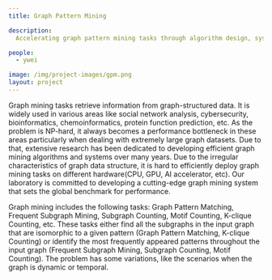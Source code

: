 ```yaml
---
title: Graph Pattern Mining

description:
  Accelerating graph pattern mining tasks through algorithm design, system-level optimization, and using new hardware.

people:
  - ywei

image: /img/project-images/gpm.png
layout: project
---
```




Graph mining tasks retrieve information from graph-structured data. It is widely used in various areas like social network analysis, cybersecurity, bioinformatics, chemoinformatics, protein function prediction, etc. As the problem is NP-hard, it always becomes a performance bottleneck in these areas particularly when dealing with extremely large graph datasets. Due to that, extensive research has been dedicated to developing efficient graph mining algorithms and systems over many years. Due to the irregular characteristics of graph data structure, it is hard to efficiently deploy graph mining tasks on different hardware(CPU, GPU, AI accelerator, etc). Our laboratory is committed to developing a cutting-edge graph mining system that sets the global benchmark for performance.

Graph mining includes the following tasks: Graph Pattern Matching, Frequent Subgraph Mining, Subgraph Counting, Motif Counting, K-clique Counting, etc. These tasks either find all the subgraphs in the input graph that are isomorphic to a given pattern (Graph Pattern Matching, K-clique Counting) or identify the most frequently appeared patterns throughout the input graph (Frequent Subgraph Mining, Subgraph Counting, Motif Counting). The problem has some variations, like the scenarios when the graph is dynamic or temporal.




